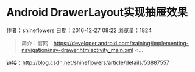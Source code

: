 # Android DrawerLayout实现抽屉效果
作者：shineflowers
日期：2016-12-27 08:22
浏览量：1824
> 简介：官网：https://developer.android.com/training/implementing-navigation/nav-drawer.htmlactivity_main.xml
<...

 链接：http://blog.csdn.net/shineflowers/article/details/53887557
